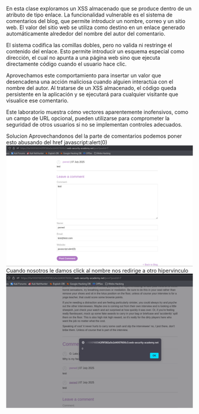 En esta clase exploramos un XSS almacenado que se produce dentro de un atributo de tipo enlace. La funcionalidad vulnerable es el sistema de comentarios del blog, que permite introducir un nombre, correo y un sitio web. El valor del sitio web se utiliza como destino en un enlace generado automáticamente alrededor del nombre del autor del comentario.

El sistema codifica las comillas dobles, pero no valida ni restringe el contenido del enlace. Esto permite introducir un esquema especial como dirección, el cual no apunta a una página web sino que ejecuta directamente código cuando el usuario hace clic.

Aprovechamos este comportamiento para insertar un valor que desencadena una acción maliciosa cuando alguien interactúa con el nombre del autor. Al tratarse de un XSS almacenado, el código queda persistente en la aplicación y se ejecutará para cualquier visitante que visualice ese comentario.

Este laboratorio muestra cómo vectores aparentemente inofensivos, como un campo de URL opcional, pueden utilizarse para comprometer la seguridad de otros usuarios si no se implementan controles adecuados.

Solucion
Aprovechandonos del la parte de comentarios podemos poner esto abusando del href javascript:alert(0)
![Pasted_image_20250707161132.png](/Imagenes/Pasted_image_20250707161132.png)
Cuando nosotros le damos click al nombre nos redirige a otro hipervinculo
![Pasted_image_20250707161221.png](/Imagenes/Pasted_image_20250707161221.png)


